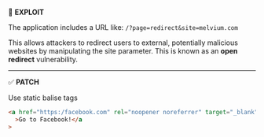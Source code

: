 🚨 **EXPLOIT**

The application includes a URL like:
`/?page=redirect&site=melvium.com`

This allows attackers to redirect users to external, potentially malicious websites by manipulating the site parameter. This is known as an **open redirect** vulnerability.

---

✅ **PATCH**

Use static balise tags

```html
<a href="https:/facebook.com" rel="noopener noreferrer" target="_blank"
  >Go to Facebook!</a
>
```
